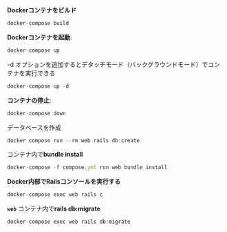 **Dockerコンテナをビルド**

```jsx
docker-compose build
```

**Dockerコンテナを起動**:

```jsx
docker-compose up
```

-d オプションを追加するとデタッチモード（バックグラウンドモード）でコンテナを実行できる

```jsx
docker-compose up -d
```

**コンテナの停止**:

```jsx
docker-compose down
```

データベースを作成

```jsx
docker compose run --rm web rails db:create
```

コンテナ内で**bundle install**

```jsx
docker-compose -f compose.yml run web bundle install
```

**Docker内部でRailsコンソールを実行する**

```jsx
docker-compose exec web rails c
```

**`web`** コンテナ内で**rails db:migrate**
```jsx
docker-compose exec web rails db:migrate
```

